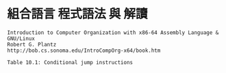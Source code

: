 # 組合語言 程式語法 與 解讀
```
Introduction to Computer Organization with x86-64 Assembly Language & GNU/Linux
Robert G. Plantz
http://bob.cs.sonoma.edu/IntroCompOrg-x64/book.htm
```



```
Table 10.1: Conditional jump instructions

```
